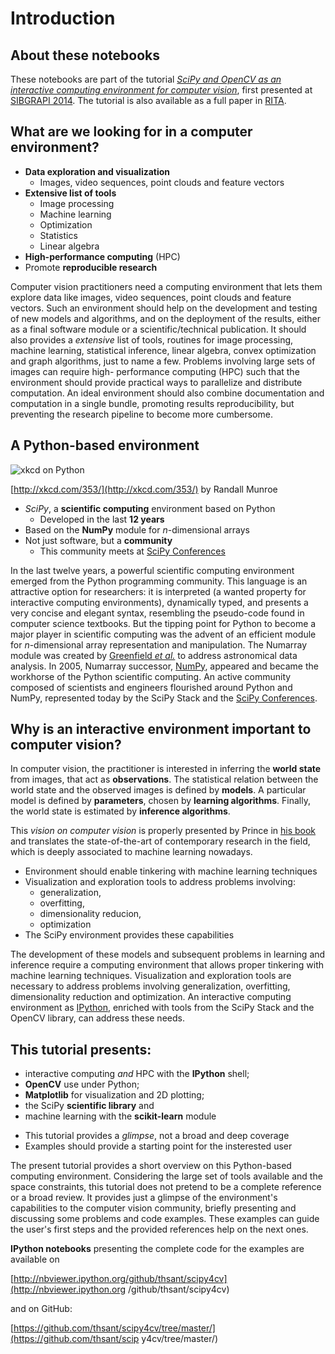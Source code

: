 
# Introduction

## About these notebooks

These notebooks are part of the tutorial *[SciPy and OpenCV as an interactive
computing environment for computer
vision](http://emap.fgv.br/sibgrapi-2014/tutorials.html)*, first presented at
[SIBGRAPI 2014](http://emap.fgv.br/sibgrapi-2014/). The tutorial is also
available as a full paper in
[RITA](http://www.seer.ufrgs.br/rita/article/view/RITA-VOL22-NR1-154).

## What are we looking for in a computer environment?

- **Data exploration and visualization**
    - Images, video sequences, point clouds and feature vectors
- **Extensive list of tools**
    - Image processing
    - Machine learning
    - Optimization
    - Statistics
    - Linear algebra
- **High-performance computing** (HPC)
- Promote **reproducible research**

Computer vision practitioners need a computing environment that lets them
explore data like images, video sequences, point clouds and feature vectors.
Such an environment should help on the development and testing of new models and
algorithms, and on the deployment of the results, either as a final software
module or a scientific/technical publication. It should also provides a
*extensive* list of tools, routines for image processing, machine learning,
statistical inference, linear algebra, convex optimization and graph algorithms,
just to name a few. Problems involving large sets of images can require high-
performance computing (HPC) such that the environment should provide practical
ways to parallelize and distribute computation. An ideal environment should also
combine documentation and computation in a single bundle, promoting results
reproducibility, but preventing the research pipeline to become more cumbersome.

## A Python-based environment
![xkcd on Python](./figs/python.png)

[http://xkcd.com/353/](http://xkcd.com/353/) by Randall Munroe

- *SciPy*, a **scientific computing** environment based on Python
  - Developed in the last **12 years**
- Based on the **NumPy** module for $n$-dimensional arrays
- Not just software, but a **community**
  - This community meets at [SciPy Conferences](http://conference.scipy.org)

In the last twelve years, a powerful scientific computing environment emerged
from the Python programming community. This language is an attractive option for
researchers: it is interpreted (a wanted property for interactive computing
environments), dynamically typed,
and presents a very concise and elegant syntax, resembling the pseudo-code found
in computer science textbooks. But the tipping point for Python to become a
major player in scientific computing was the advent of an efficient module for
$n$-dimensional array
representation and manipulation. The Numarray module was created by [Greenfield
*et al.*](http://adsabs.harvard.edu/abs/2002adass..11..140G) to address
astronomical data analysis. In 2005, Numarray successor,
[NumPy](http://www.numpy.org/), appeared and became the workhorse of the Python
scientific computing. An active community composed of scientists and engineers
flourished around Python and NumPy, represented today by the SciPy Stack and the
[SciPy Conferences](http://conference.scipy.org).

## Why is an interactive environment important to computer vision?

In computer vision, the practitioner is interested in inferring the **world
state** from images, that act as **observations**. The statistical relation
between the world state and the observed images is defined by **models**. A
particular model is defined by **parameters**, chosen  by **learning
algorithms**. Finally, the world state is estimated by **inference algorithms**.

 This *vision on computer vision* is properly presented by Prince in [his
book](http://www.computervisionmodels.com/) and translates the state-of-the-art
of contemporary research in the field, which is deeply associated to machine
learning nowadays.

- Environment should enable tinkering with machine learning techniques
- Visualization and exploration tools to address problems involving:
    - generalization,
    - overfitting,
    - dimensionality reducion,
    - optimization
- The SciPy environment provides these capabilities

The development of these models and subsequent problems in learning and
inference require a computing environment that allows proper tinkering with
machine learning techniques. Visualization and exploration tools are necessary
to address problems involving generalization, overfitting, dimensionality
reduction and optimization. An interactive computing environment as
[IPython](ython.org/), enriched with tools from the SciPy Stack and the OpenCV
library, can address these needs.

## This tutorial presents:

- interactive computing *and* HPC with the **IPython** shell;
- **OpenCV** use under Python;
- **Matplotlib** for visualization and 2D plotting;
- the SciPy **scientific library** and
- machine learning with the **scikit-learn** module

* This tutorial provides a *glimpse*, not a broad and deep coverage
* Examples should provide a starting point for the insterested user

The present tutorial provides a short overview on this Python-based computing
environment. Considering the large set of tools available and the space
constraints, this tutorial does not pretend to be a complete reference or a
broad review. It provides just a glimpse of the environment's capabilities to
the computer vision community, briefly presenting and discussing some problems
and code examples. These examples can guide the user's first steps and the
provided references help on the next ones.

**IPython notebooks** presenting the complete code for the examples are
available on

[http://nbviewer.ipython.org/github/thsant/scipy4cv](http://nbviewer.ipython.org
/github/thsant/scipy4cv)

and on GitHub:

[https://github.com/thsant/scipy4cv/tree/master/](https://github.com/thsant/scip
y4cv/tree/master/)

